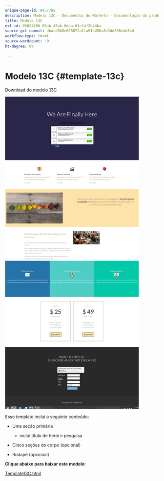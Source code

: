```yaml
---
unique-page-id: 9437792
description: Modelo 13C - Documentos do Marketo - Documentação do produto
title: Modelo 13C
exl-id: 05624f86-03ab-45ab-8daa-61cf4f2b44ba
source-git-commit: dbacd9b8e028872a1fa91e450a8e2dd338edd34d
workflow-type: tm+mt
source-wordcount: '0'
ht-degree: 0%

---
```


# Modelo 13C {#template-13c}

[Download do modelo 13C](https://experienceleague.adobe.com/landing/marketo/lp-templates/template-13c.html)

![](assets/image2015-8-11-11-3a45-3a44.png)

Esse template inclui o seguinte conteúdo:

* Uma seção primária

   * inclui título de herói e pesquisa

* Cinco seções do corpo (opcional)
* Rodapé (opcional)

**Clique abaixo para baixar este modelo:**

[Template13C.html](https://experienceleague.adobe.com/landing/marketo/lp-templates/template-13c.html)
